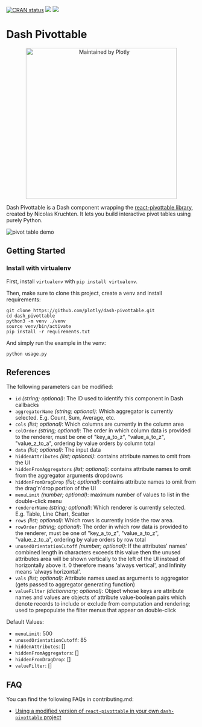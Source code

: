 [![CRAN status](https://www.r-pkg.org/badges/version-ago/dashPivottable)](https://cran.r-project.org/web/packages/dashPivottable/index.html)
[![](http://cranlogs.r-pkg.org/badges/grand-total/dashPivottable)](https://cran.r-project.org/package=dashPivottable)
[![](https://cranlogs.r-pkg.org/badges/dashPivottable)](https://cran.r-project.org/package=dashPivottable)

# Dash Pivottable

<div align="center">
  <a href="https://dash.plotly.com/project-maintenance">
    <img src="https://dash.plotly.com/assets/images/maintained-by-plotly.png" width="400px" alt="Maintained by Plotly">
  </a>
</div>


Dash Pivottable is a Dash component wrapping the [react-pivottable library](https://github.com/plotly/react-pivottable/), created by Nicolas Kruchten. It lets you build interactive pivot tables using purely Python.

![pivot table demo](images/pivottable-demo.gif)

## Getting Started

### Install with virtualenv
First, install `virtualenv` with `pip install virtualenv`.

Then, make sure to clone this project, create a venv and install requirements:
```commandline
git clone https://github.com/plotly/dash-pivottable.git
cd dash_pivottable
python3 -m venv ./venv
source venv/bin/activate
pip install -r requirements.txt
```

And simply run the example in the venv:
```commandline
python usage.py
```

## References

The following parameters can be modified:
- `id` *(string; optional)*: The ID used to identify this component in Dash callbacks
- `aggregatorName` *(string; optional)*: Which aggregator is currently selected. E.g. Count, Sum, Average, etc.
- `cols` *(list; optional)*: Which columns are currently in the column area
- `colOrder` *(string; optional)*: The order in which column data is provided to the renderer, must be one
of "key_a_to_z", "value_a_to_z", "value_z_to_a", ordering by value
orders by column total
- `data` *(list; optional)*: The input data
- `hiddenAttributes` *(list; optional)*: contains attribute names to omit from the UI
- `hiddenFromAggregators` *(list; optional)*: contains attribute names to omit from the aggregator arguments dropdowns
- `hiddenFromDragDrop` *(list; optional)*: contains attribute names to omit from the drag'n'drop portion of the UI
- `menuLimit` *(number; optional)*: maximum number of values to list in the double-click menu
- `rendererName` *(string; optional)*: Which renderer is currently selected. E.g. Table, Line Chart, Scatter
- `rows` *(list; optional)*: Which rows is currently inside the row area.
- `rowOrder` *(string; optional)*: The order in which row data is provided to the renderer, must be one
of "key_a_to_z", "value_a_to_z", "value_z_to_a", ordering by value
orders by row total
- `unusedOrientationCutoff` *(number; optional)*: If the attributes' names' combined length in characters exceeds this
value then the unused attributes area will be shown vertically to the
left of the UI instead of horizontally above it. 0 therefore means
'always vertical', and Infinity means 'always horizontal'.
- `vals` *(list; optional)*: Attribute names used as arguments to aggregator (gets passed to aggregator generating function)
- `valueFilter` *(dictionnary; optional)*: Object whose keys are attribute names and values are objects of attribute value-boolean pairs which denote records to include or exclude from computation and rendering; used to prepopulate the filter menus that appear on double-click

Default Values:
* `menuLimit`: 500
* `unusedOrientationCutoff`: 85
* `hiddenAttributes`: []
* `hiddenFromAggregators`: []
* `hiddenFromDragDrop`: []
* `valueFilter`: []


## FAQ

You can find the following FAQs in contributing.md:
- [Using a modified version of `react-pivottable` in your own `dash-pivottable` project](https://github.com/plotly/dash-pivottable/blob/master/CONTRIBUTING.md#contributing-faq)
